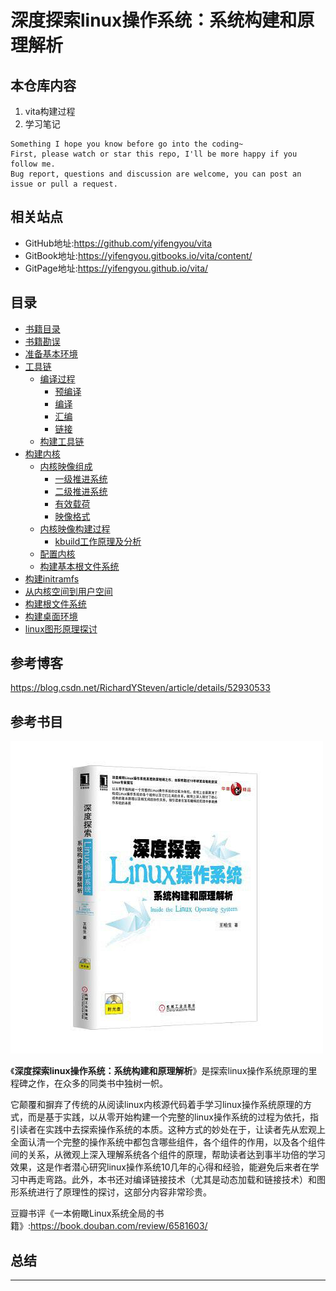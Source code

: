 # 深度探索linux操作系统：系统构建和原理解析


## 本仓库内容

1. vita构建过程
2. 学习笔记

```
Something I hope you know before go into the coding~
First, please watch or star this repo, I'll be more happy if you follow me.
Bug report, questions and discussion are welcome, you can post an issue or pull a request.
```

## 相关站点

* GitHub地址:<https://github.com/yifengyou/vita>
* GitBook地址:<https://yifengyou.gitbooks.io/vita/content/>
* GitPage地址:<https://yifengyou.github.io/vita/>

## 目录

* [书籍目录](chapter0/书籍目录.md)
* [书籍勘误](chapter0/书籍勘误.md)
* [准备基本环境](chapter1/准备基本环境.md)
* [工具链](chapter2/工具链.md)
    * [编译过程](chapter2/工具链/编译过程.md)
        * [预编译](chapter2/工具链/预编译.md)
        * [编译](chapter2/工具链/编译.md)
        * [汇编](chapter2/工具链/汇编.md)
        * [链接](chapter2/工具链/链接.md)
    * [构建工具链](chapter2/工具链/构建工具链.md)
* [构建内核](chapter3/构建内核.md)
    * [内核映像组成](chapter3/构建内核/内核映像组成.md)
        * [一级推进系统](chapter3/构建内核/一级推进系统.md)
        * [二级推进系统](chapter3/构建内核/二级推进系统.md)
        * [有效载荷](chapter3/构建内核/有效载荷.md)
        * [映像格式](chapter3/构建内核/映像格式.md)
    * [内核映像构建过程](chapter3/构建内核/内核映像构建过程.md)
        * [kbuild工作原理及分析](chapter3/构建内核/kbuild工作原理及分析.md)
    * [配置内核](chapter3/构建内核/配置内核.md)
    * [构建基本根文件系统](chapter3/构建内核/构建基本根文件系统.md)
* [构建initramfs](chapter4/构建initramfs.md)
* [从内核空间到用户空间](chapter5/从内核空间到用户空间.md)
* [构建根文件系统](chapter6/构建根文件系统.md)
* [构建桌面环境](chapter7/构建桌面环境.md)
* [linux图形原理探讨](chapter8/linux图形原理探讨.md)






## 参考博客

<https://blog.csdn.net/RichardYSteven/article/details/52930533>


## 参考书目

![20190910_165913_77](image/20190910_165913_77.png)

《**深度探索linux操作系统：系统构建和原理解析**》是探索linux操作系统原理的里程碑之作，在众多的同类书中独树一帜。

它颠覆和摒弃了传统的从阅读linux内核源代码着手学习linux操作系统原理的方式，而是基于实践，以从零开始构建一个完整的linux操作系统的过程为依托，指引读者在实践中去探索操作系统的本质。这种方式的妙处在于，让读者先从宏观上全面认清一个完整的操作系统中都包含哪些组件，各个组件的作用，以及各个组件间的关系，从微观上深入理解系统各个组件的原理，帮助读者达到事半功倍的学习效果，这是作者潜心研究linux操作系统10几年的心得和经验，能避免后来者在学习中再走弯路。此外，本书还对编译链接技术（尤其是动态加载和链接技术）和图形系统进行了原理性的探讨，这部分内容非常珍贵。

豆瓣书评《一本俯瞰Linux系统全局的书籍》:<https://book.douban.com/review/6581603/>



## 总结


---
